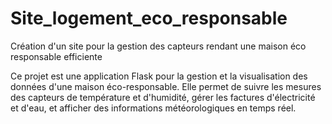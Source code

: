 # Site_logement_eco_responsable
Création d'un site pour la gestion des capteurs rendant une maison éco responsable efficiente

Ce projet est une application Flask pour la gestion et la visualisation des données d'une maison éco-responsable. Elle permet de suivre les mesures des capteurs de température et d'humidité, gérer les factures d'électricité et d'eau, et afficher des informations météorologiques en temps réel.


